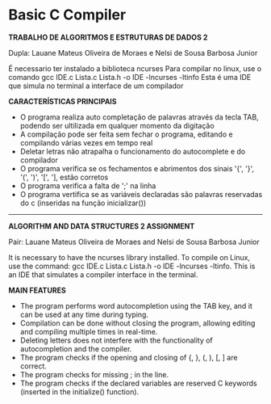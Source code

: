 # Basic C Compiler

  **TRABALHO DE ALGORITMOS E ESTRUTURAS DE DADOS 2**
  
  Dupla: Lauane Mateus Oliveira de Moraes e Nelsi de Sousa Barbosa Junior

  É necessario ter instalado a biblioteca ncurses
  Para compilar no linux, use o comando gcc IDE.c Lista.c Lista.h -o IDE -lncurses -ltinfo
  Esta é uma IDE que simula no terminal a interface de um compilador
  
  **CARACTERÍSTICAS PRINCIPAIS**
  
  * O programa realiza auto completação de palavras através da tecla TAB, podendo ser ultilizada em qualquer momento da digitação
  * A compilação pode ser feita sem fechar o programa, editando e compilando várias vezes em tempo real
  * Deletar letras não atrapalha o funcionamento do autocomplete e do compilador
  * O programa verifica se os fechamentos e abrimentos dos sinais '{', '}', '(', ')', '[', '], estão corretos 
  * O programa verifica a falta de ';' na linha
  * O programa vertifica se as variáveis declaradas são palavras reservadas do c (inseridas na função inicializar())

  ------------------------------------------------------------------------------------------------
  
  **ALGORITHM AND DATA STRUCTURES 2 ASSIGNMENT**

  Pair: Lauane Mateus Oliveira de Moraes and Nelsi de Sousa Barbosa Junior
  
  It is necessary to have the ncurses library installed.
  To compile on Linux, use the command: gcc IDE.c Lista.c Lista.h -o IDE -lncurses -ltinfo.
  This is an IDE that simulates a compiler interface in the terminal.
  
  **MAIN FEATURES**
  
  * The program performs word autocompletion using the TAB key, and it can be used at any time during typing.
  * Compilation can be done without closing the program, allowing editing and compiling multiple times in real-time.
  * Deleting letters does not interfere with the functionality of autocompletion and the compiler.
  * The program checks if the opening and closing of {, }, (, ), [, ] are correct.
  * The program checks for missing ; in the line.
  * The program checks if the declared variables are reserved C keywords (inserted in the initialize() function).
